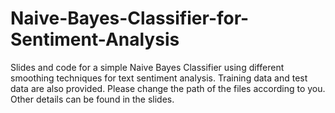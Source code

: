 # Naive-Bayes-Classifier-for-Sentiment-Analysis
Slides and code for a simple Naive Bayes Classifier using different smoothing techniques for text sentiment analysis.
Training data and test data are also provided. Please change the path of the files according to you.
Other details can be found in the slides.
